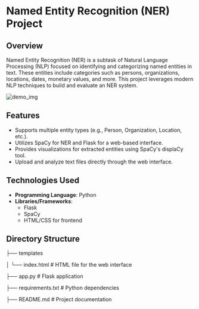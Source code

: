 # Named Entity Recognition (NER) Project

## Overview
Named Entity Recognition (NER) is a subtask of Natural Language Processing (NLP) focused on identifying and categorizing named entities in text. 
These entities include categories such as persons, organizations, locations, dates, monetary values, and more. 
This project leverages modern NLP techniques to build and evaluate an NER system.

![demo_img](https://github.com/user-attachments/assets/89973da2-c541-465f-a2b8-6d90e1c8c8af)

## Features
- Supports multiple entity types (e.g., Person, Organization, Location, etc.).
- Utilizes SpaCy for NER and Flask for a web-based interface.
- Provides visualizations for extracted entities using SpaCy's displaCy tool.
- Upload and analyze text files directly through the web interface.

## Technologies Used
- **Programming Language**: Python
- **Libraries/Frameworks**:
  - Flask
  - SpaCy
  - HTML/CSS for frontend

## Directory Structure

├── templates

│   └── index.html         # HTML file for the web interface

├── app.py                 # Flask application

├── requirements.txt       # Python dependencies

├── README.md              # Project documentation
